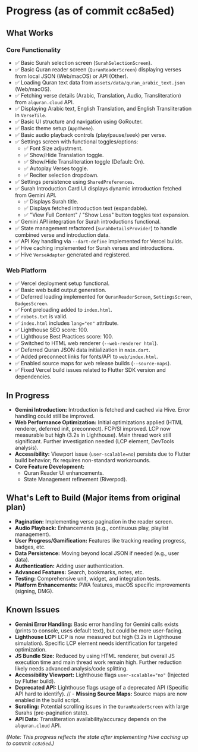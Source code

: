 # Progress (as of commit cc8a5ed)

## What Works

### Core Functionality
- ✅ Basic Surah selection screen (`SurahSelectionScreen`).
- ✅ Basic Quran reader screen (`QuranReaderScreen`) displaying verses from local JSON (Web/macOS) or API (Other).
- ✅ Loading Quran text data from `assets/data/quran_arabic_text.json` (Web/macOS).
- ✅ Fetching verse details (Arabic, Translation, Audio, Transliteration) from `alquran.cloud` API.
- ✅ Displaying Arabic text, English Translation, and English Transliteration in `VerseTile`.
- ✅ Basic UI structure and navigation using GoRouter.
- ✅ Basic theme setup (`AppTheme`).
- ✅ Basic audio playback controls (play/pause/seek) per verse.
- ✅ Settings screen with functional toggles/options:
    - ✅ Font Size adjustment.
    - ✅ Show/Hide Translation toggle.
    - ✅ Show/Hide Transliteration toggle (Default: On).
    - ✅ Autoplay Verses toggle.
    - ✅ Reciter selection dropdown.
- ✅ Settings persistence using `SharedPreferences`.
- ✅ Surah Introduction Card UI displays dynamic introduction fetched from Gemini API.
    - ✅ Displays Surah title.
    - ✅ Displays fetched introduction text (expandable).
    - ✅ "View Full Content" / "Show Less" button toggles text expansion.
- ✅ Gemini API integration for Surah introductions functional.
- ✅ State management refactored (`surahDetailsProvider`) to handle combined verse and introduction data.
- ✅ API Key handling via `--dart-define` implemented for Vercel builds.
- ✅ Hive caching implemented for Surah verses and introductions.
- ✅ Hive `VerseAdapter` generated and registered.

### Web Platform
- ✅ Vercel deployment setup functional.
- ✅ Basic web build output generation.
- ✅ Deferred loading implemented for `QuranReaderScreen`, `SettingsScreen`, `BadgesScreen`.
- ✅ Font preloading added to `index.html`.
- ✅ `robots.txt` is valid.
- ✅ `index.html` includes `lang="en"` attribute.
- ✅ Lighthouse SEO score: 100.
- ✅ Lighthouse Best Practices score: 100.
- ✅ Switched to HTML web renderer (`--web-renderer html`).
- ✅ Deferred Quran JSON data initialization in `main.dart`.
- ✅ Added preconnect links for fonts/API to `web/index.html`.
- ✅ Enabled source maps for web release builds (`--source-maps`).
- ✅ Fixed Vercel build issues related to Flutter SDK version and dependencies.

## In Progress

- **Gemini Introduction:** Introduction is fetched and cached via Hive. Error handling could still be improved.
- **Web Performance Optimization:** Initial optimizations applied (HTML renderer, deferred init, preconnect). FCP/SI improved. LCP now measurable but high (3.2s in Lighthouse). Main thread work still significant. Further investigation needed (LCP element, DevTools analysis).
- **Accessibility:** Viewport issue (`user-scalable=no`) persists due to Flutter build behavior; fix requires non-standard workarounds.
- **Core Feature Development:**
    - Quran Reader UI enhancements.
    - State Management refinement (Riverpod).

## What's Left to Build (Major items from original plan)

- **Pagination:** Implementing verse pagination in the reader screen.
- **Audio Playback:** Enhancements (e.g., continuous play, playlist management).
- **User Progress/Gamification:** Features like tracking reading progress, badges, etc.
- **Data Persistence:** Moving beyond local JSON if needed (e.g., user data).
- **Authentication:** Adding user authentication.
- **Advanced Features:** Search, bookmarks, notes, etc.
- **Testing:** Comprehensive unit, widget, and integration tests.
- **Platform Enhancements:** PWA features, macOS specific improvements (signing, DMG).

## Known Issues

- **Gemini Error Handling:** Basic error handling for Gemini calls exists (prints to console, uses default text), but could be more user-facing.
- **Lighthouse LCP:** LCP is now measured but high (3.2s in Lighthouse simulation). Specific LCP element needs identification for targeted optimization.
- **JS Bundle Size:** Reduced by using HTML renderer, but overall JS execution time and main thread work remain high. Further reduction likely needs advanced analysis/code splitting.
- **Accessibility Viewport:** Lighthouse flags `user-scalable="no"` (Injected by Flutter build).
- **Deprecated API:** Lighthouse flags usage of a deprecated API (Specific API hard to identify).
// - **Missing Source Maps:** Source maps are now enabled in the build script.
- **Scrolling:** Potential scrolling issues in the `QuranReaderScreen` with large Surahs (pre-pagination state).
- **API Data:** Transliteration availability/accuracy depends on the `alquran.cloud` API.

*(Note: This progress reflects the state after implementing Hive caching up to commit `cc8a5ed`.)*
